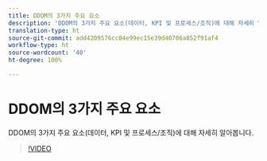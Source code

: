 ```yaml
---
title: DDOM의 3가지 주요 요소
description: 'DDOM의 3가지 주요 요소(데이터, KPI 및 프로세스/조직)에 대해 자세히 알아봅니다. '
translation-type: ht
source-git-commit: add4209576cc04e99ec15e39d40706a852f91af4
workflow-type: ht
source-wordcount: '40'
ht-degree: 100%

---
```



# DDOM의 3가지 주요 요소

DDOM의 3가지 주요 요소(데이터, KPI 및 프로세스/조직)에 대해 자세히 알아봅니다.

>[!VIDEO](https://video.tv.adobe.com/v/41692)
